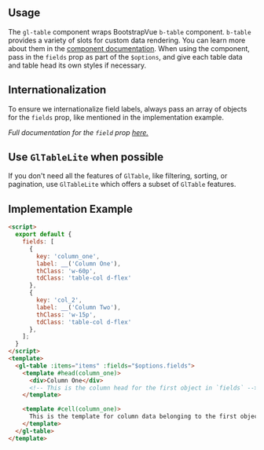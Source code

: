 ## Usage

The `gl-table` component wraps BootstrapVue `b-table` component. `b-table` provides a variety of
slots for custom data rendering. You can learn more about them in the
[component documentation](https://bootstrap-vue.org/docs/components/table).
When using the component, pass in the `fields` prop as part of the `$options`, and give each table
data and table head its own styles if necessary.

## Internationalization

To ensure we internationalize field labels, always pass an array of objects for the `fields` prop,
like mentioned in the implementation example.

_Full documentation for the
`field` prop [here.](https://bootstrap-vue.org/docs/components/table#fields-column-definitions)_

## Use `GlTableLite` when possible

If you don't need all the features of `GlTable`, like filtering, sorting, or
pagination, use `GlTableLite` which offers a subset of `GlTable` features.

## Implementation Example

```html
<script>
  export default {
    fields: [
      {
        key: 'column_one',
        label: __('Column One'),
        thClass: 'w-60p',
        tdClass: 'table-col d-flex'
      },
      {
        key: 'col_2',
        label: __('Column Two'),
        thClass: 'w-15p',
        tdClass: 'table-col d-flex'
      },
    ];
  }
</script>
<template>
  <gl-table :items="items" :fields="$options.fields">
    <template #head(column_one)>
      <div>Column One</div>
      <!-- This is the column head for the first object in `fields` -->
    </template>

    <template #cell(column_one)>
      This is the template for column data belonging to the first object
    </template>
  </gl-table>
</template>
```

